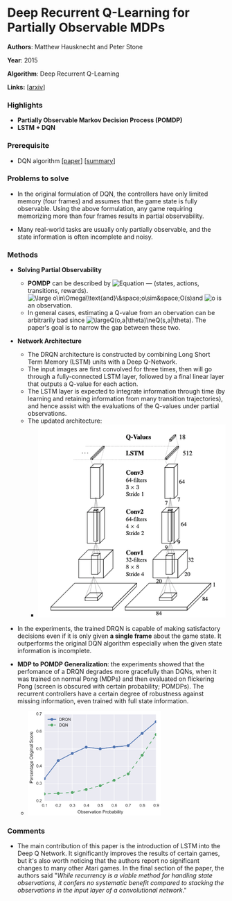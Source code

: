 # Deep Recurrent Q-Learning for Partially Observable MDPs

**Authors**: Matthew Hausknecht and Peter Stone

**Year**: 2015

**Algorithm**: Deep Recurrent Q-Learning

**Links:** [[arxiv](https://arxiv.org/abs/1507.06527)]

### Highlights

- **Partially Observable Markov Decision Process (POMDP)**
- **LSTM + DQN**

### Prerequisite

- DQN algorithm [[paper](https://www.cs.toronto.edu/~vmnih/docs/dqn.pdf)] [[summary](https://github.com/RPC2/DRL_paper_summary/blob/master/01%20Model-Free%20RL/001%20Playing%20Atari%20with%20Deep%20Reinforcement%20Learning.md)]

### Problems to solve

- In the original formulation of DQN, the controllers have only limited memory (four frames) and assumes that the game state is fully observable. Using the above formulation, any game requiring memorizing more than four frames results in partial observability.

- Many real-world tasks are usually only partially observable, and the state information is often incomplete and noisy.

### Methods

- **Solving Partial Observability**
  - **POMDP** can be described by <img src="https://latex.codecogs.com/svg.latex?\large(S,A,P,R,\Omega,&space;O)" title="Equation"/> — (states, actions, transitions, rewards). <img src="https://latex.codecogs.com/svg.latex?\large&space;o\in\Omega" title="\large o\in\Omega\\text{and}\&space;o\sim&space;O(s)" />and  <img src="https://latex.codecogs.com/svg.latex?\large o" title="o"/> is an observation.
  - In general cases, estimating a Q-value from an obervation can be arbitrarily bad since <img src="https://latex.codecogs.com/svg.latex?\large Q(o,a|\theta)\neQ(s,a|\theta)" title="\largeQ(o,a|\theta)\neQ(s,a|\theta)"/>. The paper's goal is to narrow the gap between these two.

- **Network Architecture**
  - The DRQN architecture is constructed by combining Long Short Term Memory (LSTM) units with a Deep Q-Network. 
  - The input images are first convolved for three times, then will go through a fully-connected LSTM layer, followed by a final linear layer that outputs a Q-value for each action.
  - The LSTM layer is expected to integrate information through time (by learning and retaining information from many transition trajectories), and hence assist with the evaluations of the Q-values under partial observations.
  - The updated architecture:
    - ![network](../imgs/002_1.png)

- In the experiments, the trained DRQN is capable of making satisfactory decisions even if it is only given **a single frame** about the game state. It outperforms the original DQN algorithm especially when the given state information is incomplete. 
- **MDP to POMDP Generalization**: the experiments showed that the perfomance of a DRQN degrades more gracefully than DQNs, when it was trained on normal Pong (MDPs) and then evaluated on flickering Pong (screen is obscured with certain probability; POMDPs). The recurrent controllers have a certain degree of robustness against missing information, even trained with full state information.
  - <img src="../imgs/002_2.png" alt="002_2" style="zoom: 30%;" />

### Comments

- The main contribution of this paper is the introduction of LSTM into the Deep Q Network. It significantly improves the results of certain games, but it's also worth noticing that the authors report no significant changes to many other Atari games. In the final section of the paper, the authors said "*While recurrency is a viable method for handling state observations, it confers no systematic benefit compared to stacking the observations in the input layer of a convolutional network*."  


